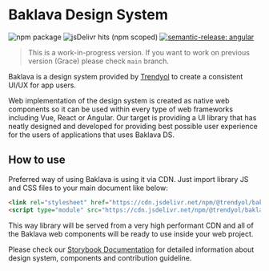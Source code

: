 # Baklava Design System

![npm package](https://img.shields.io/npm/v/@trendyol/baklava/beta.svg) ![jsDelivr hits (npm scoped)](https://img.shields.io/jsdelivr/npm/hm/@trendyol/baklava) [![semantic-release: angular](https://img.shields.io/badge/semantic--release-angular-e10079?logo=semantic-release)](https://github.com/semantic-release/semantic-release)

> This is a work-in-progress version. If you want to work on previous version (Grace) please check `main` branch.

Baklava is a design system provided by [Trendyol](https://github.com/trendyol) to create a consistent UI/UX for app users. 

Web implementation of the design system is created as native web components so it can be used within every type of web frameworks including Vue, React or Angular. Our target is providing a UI library that has neatly designed and developed for providing best possible user experience for the users of applications that uses Baklava DS.

## How to use

Preferred way of using Baklava is using it via CDN. Just import library JS and CSS files to your main document like below:

```html
<link rel="stylesheet" href="https://cdn.jsdelivr.net/npm/@trendyol/baklava@beta/dist/themes/default.css" />
<script type="module" src="https://cdn.jsdelivr.net/npm/@trendyol/baklava@beta/dist/baklava.js"></script>
```

This way library will be served from a very high performant CDN and all of the Baklava web components will be ready to use inside your web project.

Please check our [Storybook Documentation](https://next--6267ebb4dd54f5004a65f14a.chromatic.com/) for detailed information about design system, components and contribution guideline.
